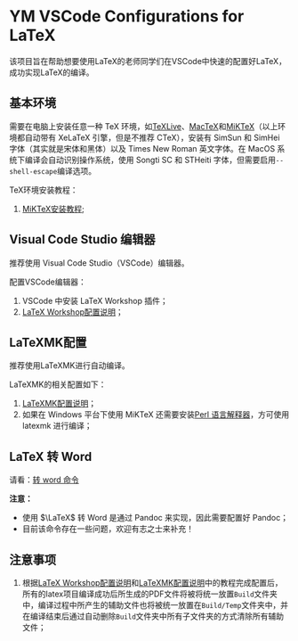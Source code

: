 <!--
 *  =======================================================================
 *  ····Y88b···d88P················888b·····d888·d8b·······················
 *  ·····Y88b·d88P·················8888b···d8888·Y8P·······················
 *  ······Y88o88P··················88888b·d88888···························
 *  ·······Y888P··8888b···88888b···888Y88888P888·888·88888b·····d88b·······
 *  ········888······"88b·888·"88b·888·Y888P·888·888·888·"88b·d88P"88b·····
 *  ········888···d888888·888··888·888··Y8P··888·888·888··888·888··888·····
 *  ········888··888··888·888··888·888···"···888·888·888··888·Y88b·888·····
 *  ········888··"Y888888·888··888·888·······888·888·888··888··"Y88888·····
 *  ·······························································888·····
 *  ··························································Y8b·d88P·····
 *  ···························································"Y88P"······
 *  =======================================================================
 * 
 *  -----------------------------------------------------------------------
 * Author       : 焱铭
 * Date         : 2023-07-29 19:56:59 +0800
 * LastEditTime : 2023-07-29 21:46:19 +0800
 * Github       : https://github.com/YanMing-lxb/
 * FilePath     : \YM-VSCode-Configurations-for-LaTeX\README.md
 * Description  : 
 *  -----------------------------------------------------------------------
 -->

# YM VSCode Configurations for LaTeX

该项目旨在帮助想要使用LaTeX的老师同学们在VSCode中快速的配置好LaTeX，成功实现LaTeX的编译。

## 基本环境

需要在电脑上安装任意一种 TeX 环境，如[TeXLive](http://mirror.ctan.org/systems/texlive/Images/)、[MacTeX](https://www.tug.org/mactex/mactex-download.html)和[MiKTeX](https://miktex.org/download)（以上环境都自动带有 XeLaTeX 引擎，但是不推荐 CTeX），安装有 SimSun 和 SimHei 字体（其实就是宋体和黑体）以及 Times New Roman 英文字体。在 MacOS 系统下编译会自动识别操作系统，使用 Songti SC 和 STHeiti 字体，但需要启用`--shell-escape`编译选项。

TeX环境安装教程：
1. [MiKTeX安装教程](https://github.com/YanMing-lxb/YM-VSCode-Configurations-for-LaTeX/blob/main/Docs/MiKTeX%E5%AE%89%E8%A3%85%E6%95%99%E7%A8%8B.md);



## Visual Code Studio 编辑器

推荐使用 Visual Code Studio（VSCode）编辑器。

配置VSCode编辑器：
1. VSCode 中安装 LaTeX Workshop 插件；
2. [LaTeX Workshop配置说明](https://github.com/YanMing-lxb/YM-VSCode-Configurations-for-LaTeX/blob/main/Docs/LaTeX-Workshop%E9%85%8D%E7%BD%AE%E8%AF%B4%E6%98%8E.md)；

## LaTeXMK配置

推荐使用LaTeXMK进行自动编译。

LaTeXMK的相关配置如下：
1. [LaTeXMK配置说明](https://github.com/YanMing-lxb/YM-VSCode-Configurations-for-LaTeX/blob/main/Docs/LaTeXMK%E9%85%8D%E7%BD%AE%E8%AF%B4%E6%98%8E.md)；
2. 如果在 Windows 平台下使用 MiKTeX 还需要安装[Perl 语言解释器](http://strawberryperl.com/)，方可使用 latexmk 进行编译；

## LaTeX 转 Word

请看：[转 word 命令](https://github.com/GUET-TeX-Users-Group/)

**注意：**

- 使用 $\LaTeX$ 转 Word 是通过 Pandoc 来实现，因此需要配置好 Pandoc；
- 目前该命令存在一些问题，欢迎有志之士来补充！

## 注意事项
1. 根据[LaTeX Workshop配置说明](https://github.com/YanMing-lxb/YM-VSCode-Configurations-for-LaTeX/blob/main/Docs/LaTeX-Workshop%E9%85%8D%E7%BD%AE%E8%AF%B4%E6%98%8E.md)和[LaTeXMK配置说明](https://github.com/YanMing-lxb/YM-VSCode-Configurations-for-LaTeX/blob/main/Docs/LaTeXMK%E9%85%8D%E7%BD%AE%E8%AF%B4%E6%98%8E.md)中的教程完成配置后，所有的latex项目编译成功后所生成的PDF文件将被将统一放置`Build`文件夹中，编译过程中所产生的辅助文件也将被统一放置在`Build/Temp`文件夹中，并在编译结束后通过自动删除`Build`文件夹中所有子文件夹的方式清除所有辅助文件；


